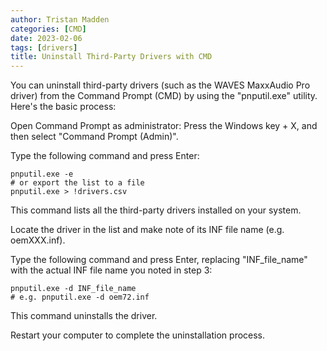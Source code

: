 ```yaml
---
author: Tristan Madden
categories: [CMD]
date: 2023-02-06
tags: [drivers]
title: Uninstall Third-Party Drivers with CMD
---
```


You can uninstall third-party drivers (such as the WAVES MaxxAudio Pro driver) from the Command Prompt (CMD) by using the "pnputil.exe" utility. Here's the basic process:

Open Command Prompt as administrator: Press the Windows key + X, and then select "Command Prompt (Admin)".

Type the following command and press Enter:

```Shell
pnputil.exe -e
# or export the list to a file
pnputil.exe > !drivers.csv
```

This command lists all the third-party drivers installed on your system.

Locate the driver in the list and make note of its INF file name (e.g. oemXXX.inf).

Type the following command and press Enter, replacing "INF_file_name" with the actual INF file name you noted in step 3:

```Shell
pnputil.exe -d INF_file_name
# e.g. pnputil.exe -d oem72.inf
```

This command uninstalls the driver.

Restart your computer to complete the uninstallation process.